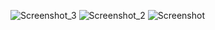  ![Screenshot_3](https://github.com/user-attachments/assets/6583a24e-be03-4496-8d7e-2aff0e8580a5)
![Screenshot_2](https://github.com/user-attachments/assets/bde12fad-f3cf-438a-a8eb-2d9c4a0f7997)
![Screenshot](https://github.com/user-attachments/assets/31418998-35f2-4250-aae5-eeee97ebc5a5)
